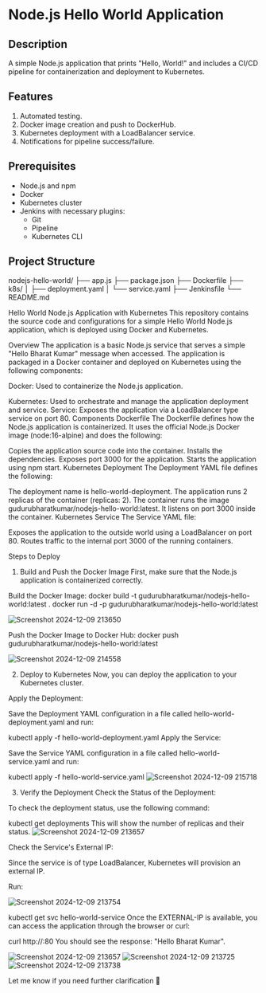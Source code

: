# Node.js Hello World Application

## Description
A simple Node.js application that prints "Hello, World!" and includes a CI/CD pipeline for containerization and deployment to Kubernetes.

## Features
1. Automated testing.
2. Docker image creation and push to DockerHub.
3. Kubernetes deployment with a LoadBalancer service.
4. Notifications for pipeline success/failure.

## Prerequisites
- Node.js and npm
- Docker
- Kubernetes cluster
- Jenkins with necessary plugins:
  - Git
  - Pipeline
  - Kubernetes CLI

## Project Structure
nodejs-hello-world/
├── app.js
├── package.json
├── Dockerfile
├── k8s/
│   ├── deployment.yaml
│   └── service.yaml
├── Jenkinsfile
└── README.md

Hello World Node.js Application with Kubernetes
This repository contains the source code and configurations for a simple Hello World Node.js application, which is deployed using Docker and Kubernetes.

Overview
The application is a basic Node.js service that serves a simple "Hello Bharat Kumar" message when accessed. The application is packaged in a Docker container and deployed on Kubernetes using the following components:

Docker: Used to containerize the Node.js application.

Kubernetes: Used to orchestrate and manage the application deployment and service.
Service: Exposes the application via a LoadBalancer type service on port 80.
Components
Dockerfile
The Dockerfile defines how the Node.js application is containerized. It uses the official Node.js Docker image (node:16-alpine) and does the following:

Copies the application source code into the container.
Installs the dependencies.
Exposes port 3000 for the application.
Starts the application using npm start.
Kubernetes Deployment
The Deployment YAML file defines the following:

The deployment name is hello-world-deployment.
The application runs 2 replicas of the container (replicas: 2).
The container runs the image gudurubharatkumar/nodejs-hello-world:latest.
It listens on port 3000 inside the container.
Kubernetes Service
The Service YAML file:

Exposes the application to the outside world using a LoadBalancer on port 80.
Routes traffic to the internal port 3000 of the running containers.

Steps to Deploy
1. Build and Push the Docker Image
First, make sure that the Node.js application is containerized correctly.

Build the Docker Image:
docker build -t gudurubharatkumar/nodejs-hello-world:latest .
docker run -d -p gudurubharatkumar/nodejs-hello-world:latest

![Screenshot 2024-12-09 213650](https://github.com/user-attachments/assets/8919f13e-ae4b-411e-b850-db751aa02e62)

Push the Docker Image to Docker Hub:
docker push gudurubharatkumar/nodejs-hello-world:latest

![Screenshot 2024-12-09 214558](https://github.com/user-attachments/assets/16cf16ba-3083-491e-9350-8a07d09f4709)


2. Deploy to Kubernetes
Now, you can deploy the application to your Kubernetes cluster.

Apply the Deployment:

Save the Deployment YAML configuration in a file called hello-world-deployment.yaml and run:

kubectl apply -f hello-world-deployment.yaml
Apply the Service:

Save the Service YAML configuration in a file called hello-world-service.yaml and run:

kubectl apply -f hello-world-service.yaml
![Screenshot 2024-12-09 215718](https://github.com/user-attachments/assets/5c1fbcc5-9e0d-40ac-a75a-9e3fb98d7388)


3. Verify the Deployment
Check the Status of the Deployment:

To check the deployment status, use the following command:

kubectl get deployments
This will show the number of replicas and their status.
![Screenshot 2024-12-09 213657](https://github.com/user-attachments/assets/f6f2eb98-f5c4-4323-9be1-09513049598f)

Check the Service's External IP:

Since the service is of type LoadBalancer, Kubernetes will provision an external IP.

Run:

![Screenshot 2024-12-09 213754](https://github.com/user-attachments/assets/66b366a1-a0bb-4336-8aef-6e3c6daa7e24)

kubectl get svc hello-world-service
Once the EXTERNAL-IP is available, you can access the application through the browser or curl:

curl http://<external-ip>:80
You should see the response: "Hello Bharat Kumar".

![Screenshot 2024-12-09 213657](https://github.com/user-attachments/assets/999dbc1b-38e9-48e8-9d2a-b0f10dc7c638)
![Screenshot 2024-12-09 213725](https://github.com/user-attachments/assets/f6c072b8-4d57-4ac8-97cb-8dba3dd1febb)
![Screenshot 2024-12-09 213738](https://github.com/user-attachments/assets/a45f7f88-81aa-4b1f-9380-eb39c5f2bef2)


Let me know if you need further clarification 🚀
